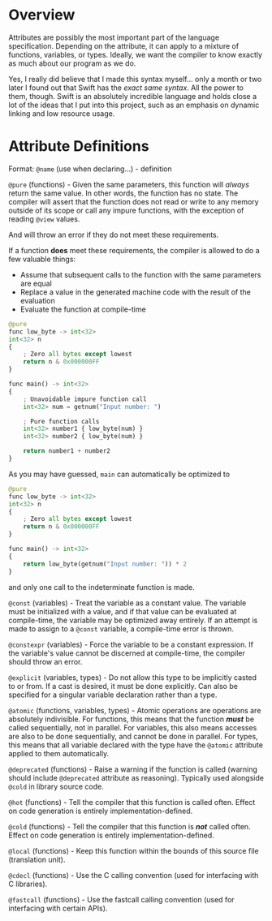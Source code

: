 # Overview
Attributes are possibly the most important part of the language specification. Depending on the attribute, it can apply to a mixture of functions, variables, or types.
Ideally, we want the compiler to know exactly as much about our program as we do.

Yes, I really did believe that I made this syntax myself... only a month or two later I found out that Swift has the *exact same syntax*.
All the power to them, though. Swift is an absolutely incredible language and holds close a lot of the ideas that I put into this project, such as an emphasis on dynamic linking and low resource usage.

# Attribute Definitions
Format: `@name` (use when declaring...) - definition

`@pure` (functions) - Given the same parameters, this function will *always* return the same value. In other words, the function has no state.
The compiler will assert that the function does not read or write to any memory outside of its scope or call any impure functions, with the exception of reading `@view` values.

And will throw an error if they do not meet these requirements.

If a function **does** meet these requirements, the compiler is allowed to do a few valuable things:
- Assume that subsequent calls to the function with the same parameters are equal
- Replace a value in the generated machine code with the result of the evaluation
- Evaluate the function at compile-time

```python
@pure
func low_byte -> int<32>
int<32> n
{
    ; Zero all bytes except lowest
    return n & 0x000000FF
}

func main() -> int<32>
{
    ; Unavoidable impure function call
    int<32> num = getnum("Input number: ")

    ; Pure function calls
    int<32> number1 { low_byte(num) }
    int<32> number2 { low_byte(num) }

    return number1 + number2
}
```
As you may have guessed, `main` can automatically be optimized to
```python
@pure
func low_byte -> int<32>
int<32> n
{
    ; Zero all bytes except lowest
    return n & 0x000000FF
}

func main() -> int<32>
{
    return low_byte(getnum("Input number: ")) * 2
}
```
and only one call to the indeterminate function is made.

`@const` (variables) - Treat the variable as a constant value. The variable must be initialized with a value, and if that value can be evaluated at compile-time, the variable may be optimized away entirely.
If an attempt is made to assign to a `@const` variable, a compile-time error is thrown.

`@constexpr` (variables) - Force the variable to be a constant expression. If the variable's value cannot be discerned at compile-time, the compiler should throw an error.

`@explicit` (variables, types) - Do not allow this type to be implicitly casted to or from. If a cast is desired, it must be done explicitly.
Can also be specified for a singular variable declaration rather than a type.

`@atomic` (functions, variables, types) - Atomic operations are operations are absolutely indivisible. For functions, this means that the function ***must*** be called sequentially, not in parallel.
For variables, this also means accesses are also to be done sequentially, and cannot be done in parallel.
For types, this means that all variable declared with the type have the `@atomic` attribute applied to them automatically.

`@deprecated` (functions) - Raise a warning if the function is called (warning should include `@deprecated` attribute as reasoning). Typically used alongside `@cold` in library source code.

`@hot` (functions) - Tell the compiler that this function is called often. Effect on code generation is entirely implementation-defined.

`@cold` (functions) - Tell the compiler that this function is ***not*** called often. Effect on code generation is entirely implementation-defined.

`@local` (functions) - Keep this function within the bounds of this source file (translation unit).

`@cdecl` (functions) - Use the C calling convention (used for interfacing with C libraries).

`@fastcall` (functions) - Use the fastcall calling convention (used for interfacing with certain APIs).

